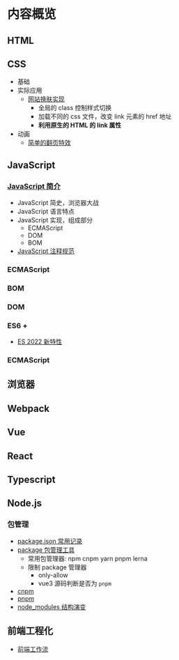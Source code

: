 # 内容概览

## HTML

## CSS

- 基础
- 实际应用
  - [网站换肤实现](!./../CSS/application/style.md)
    - 全局的 class 控制样式切换
    - 加载不同的 css 文件，改变 link 元素的 href 地址
    - **利用原生的 HTML 的 link 属性**
- 动画
  - [简单的翻页特效](!./../CSS/animation/book.md)

## JavaScript

### [JavaScript 简介](!./../start.md)

- JavaScript 简史，浏览器大战
- JavaScript 语言特点
- JavaScript 实现，组成部分
  - ECMAScript
  - DOM
  - BOM
- [JavaScript 注释规范](!./../comment.md)

### ECMAScript

### BOM

### DOM

### ES6 +

- [ES 2022 新特性](!./../JavaScript/ecmascript/es2022.md)

### ECMAScript



## 浏览器

## Webpack

## Vue

## React
## Typescript

## Node.js
### 包管理

- [package.json 常用记录](!./../Node/package/json.md)
- [package 包管理工具](!./../Node/package/README.md)
  - 常用包管理器: npm cnpm yarn pnpm lerna
  - 限制 package 管理器
    - only-allow
    - vue3 源码判断是否为 `pnpm`
- [cnpm](!./../Node/package/cnpm.md)
- [pnpm](!./../Node/package/pnpm.md)
- [node_modules 结构演变](!./../Node/package/nodeModules.md)

## 前端工程化

- [前端工作流](!./../Project/workflow.md)